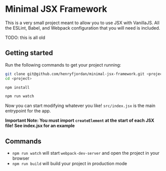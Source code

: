 # Minimal JSX Framework

This is a very small project meant to allow you to use JSX with VanillaJS.
All the ESLint, Babel, and Webpack configuration that you will need is included. 

TODO: this is all old


## Getting started

Run the following commands to get your project running:
```bash
git clone git@github.com/henryfjordan/minimal-jsx-framework.git <project>
cd <project>

npm install

npm run watch
```

Now you can start modifying whatever you like! `src/index.jsx` is the main entrypoint for the app.

__Important Note: You must import `createElement` at the start of each JSX file! See index.jsx for an example__

## Commands

* `npm run watch` will start `webpack-dev-server` and open the project in your browser
* `npm run build` will build your project in production mode

